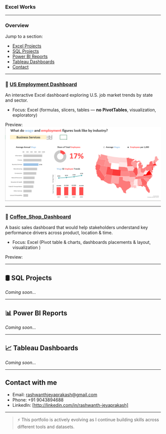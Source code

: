 ### Excel Works

---

### Overview

Jump to a section:

- [Excel Projects](#excel-projects)
- [SQL Projects](#sql-projects)
- [Power BI Reports](#power-bi-reports)
- [Tableau Dashboards](#tableau-dashboards)
- [Contact](#contact)

---

### 🔹 [US Employment Dashboard](https://github.com/RashwanthJeyaprakash/Employment_Dashboard)

An interactive Excel dashboard exploring U.S. job market trends by state and sector.

- Focus: Excel (formulas, slicers, tables — **no PivotTables**, visualization, exploratory)  

Preview:  
![Dashboard Preview](https://raw.githubusercontent.com/RashwanthJeyaprakash/Employment_Dashboard/main/images/Business1.png)

---

### 🔹 [Coffee_Shop_Dashboard](https://github.com/RashwanthJeyaprakash/CoffeeShop_dashboard)

A basic sales dashboard that would help stakeholders understand key performance drivers across product, location & time.

- Focus: Excel (Pivot table & charts, dashboards placements & layout, visualization )

Preview:



---

## 🛢 SQL Projects

*Coming soon...*

---

## 📊 Power BI Reports

*Coming soon...*

---

## 📈 Tableau Dashboards

*Coming soon...*

---

##  Contact with me

-  Email: rashwanthjeyaprakash@gmail.com
-  Phone: +91 9043894688
-  LinkedIn: [http://linkedin.com/in/rashwanth-jeyaprakash]


---

> ⚡ This portfolio is actively evolving as I continue building skills across different tools and datasets. 
